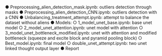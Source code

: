 ●	Preprocessing_alien_detection_mask.ipynb: outliers detection through masks
●	Preprocessing_alien_detection_CNN.ipynb: outliers detection with a CNN
●	Unbalancing_treatment_attempt.ipynb: attempt to balance the dataset without aliens
●	Models:
    ○	1_model_unet_base.ipynb: base unet model
    ○	2_model_unet_attention.ipynb: unet model with attention
    ○	3_model_unet_bottleneck_modified.ipynb: unet with attention and modified bottleneck (squeeze and excite block and pyramid pooling block)
    ○	Best_model.ipynb: final model
    ○	double_unet_attempt.ipynb: two unet linked thought output layer
● Report
